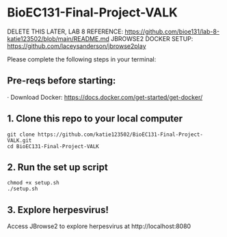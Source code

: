 # BioEC131-Final-Project-VALK

DELETE THIS LATER, LAB 8 REFERENCE: https://github.com/bioe131/lab-8-katie123502/blob/main/README.md
JBROWSE2 DOCKER SETUP: https://github.com/laceysanderson/jbrowse2play

Please complete the following steps in your terminal:

## Pre-reqs before starting:

· Download Docker: https://docs.docker.com/get-started/get-docker/ 

## 1. Clone this repo to your local computer

```
git clone https://github.com/katie123502/BioEC131-Final-Project-VALK.git
cd BioEC131-Final-Project-VALK
```

## 2. Run the set up script

```
chmod +x setup.sh
./setup.sh
```

## 3. Explore herpesvirus!

Access JBrowse2 to explore herpesvirus at http://localhost:8080